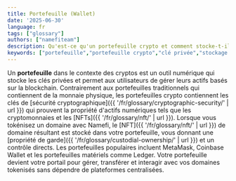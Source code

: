```yaml
---
title: Portefeuille (Wallet)
date: '2025-06-30'
language: fr
tags: ["glossary"]
authors: ["namefiteam"]
description: Qu'est-ce qu'un portefeuille crypto et comment stocke-t-il les domaines tokenisés ?
keywords: ["portefeuille","portefeuille crypto","clé privée","stockage d'actifs numériques","stockage de domaine"]
---
```



Un **portefeuille** dans le contexte des cryptos est un outil numérique qui stocke les clés privées et permet aux utilisateurs de gérer leurs actifs basés sur la blockchain. Contrairement aux portefeuilles traditionnels qui contiennent de la monnaie physique, les portefeuilles crypto contiennent les clés de [sécurité cryptographique]({{ '/fr/glossary/cryptographic-security/' | url }}) qui prouvent la propriété d'actifs numériques tels que les cryptomonnaies et les [NFTs]({{ '/fr/glossary/nft/' | url }}). Lorsque vous tokénisez un domaine avec Namefi, le [NFT]({{ '/fr/glossary/nft/' | url }}) de domaine résultant est stocké dans votre portefeuille, vous donnant une [propriété de garde]({{ '/fr/glossary/custodial-ownership/' | url }}) et un contrôle directs. Les portefeuilles populaires incluent MetaMask, Coinbase Wallet et les portefeuilles matériels comme Ledger. Votre portefeuille devient votre portail pour gérer, transférer et interagir avec vos domaines tokenisés sans dépendre de plateformes centralisées.